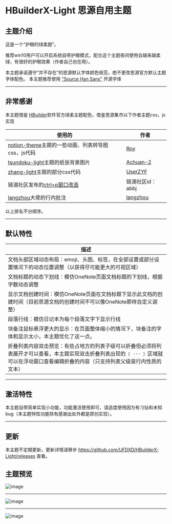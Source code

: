 # HBuilderX-Light 思源自用主题

## 主题介绍

这是一个“护眼的绿柔题”。

推荐win10用户可以开启系统自带护眼模式，配合这个主题夜间使用会越来越柔绿，有很好的护眼效果（作者自己也在用）。

本主题承诺遵守“并不存在”的思源默认字体颜色规范，绝不更改思源官方默认主题字体配色。
本主题推荐使用 ["Source Han Sans"](https://github.com/adobe-fonts/source-han-sans) 开源字体

---

## 非常感谢

本主题借鉴 [HBuilder](https://www.dcloud.io/hbuilderx.html)软件官方绿柔主题配色，借鉴思源集市以下作者主题css，js实现

| 使用的                                                                                       | 作者                                                  |
| ---------------------------------------------------------------------------------------------- | ------------------------------------------------------- |
| [notion-theme](https://github.com/royc01/notion-theme)主题的一些动画、列表转导图css，js代码  | [Roy](https://github.com/royc01)                      |
| [tsundoku-light](https://github.com/Achuan-2/siyuan-themes-tsundoku-light)主题的纸张背景图片 | [Achuan-2](https://github.com/Achuan-2 "Creator")<br />      |
| [zhang-light](https://github.com/UserZYF/zhang-light)主题的部分css代码                       | [UserZYF](https://github.com/UserZYF)<br />               |
| 链滴社区发布的[ctrl+p窗口改造](https://ld246.com/article/1648269766832)                      | 链滴社区id：abbj<br />                                    |
| [langzhou](https://github.com/langzhou/siyuan-note)大佬的行内批注                            | [langzhou](https://github.com/langzhou/siyuan-note)<br /> |

以上排名不分顺序。

---

## 默认特性

| 描述                                                                                                                                                                                               |
| ---------------------------------------------------------------------------------------------------------------------------------------------------------------------------------------------------- |
| 文档头部区域动态布局：emoji、头图、标签，在全部设置或部分设置情况下的动态位置调整（以获得尽可能更大的可视区域）                                                                                    |
| 文档标题的动态下划线：模仿OneNote页面文档标题的下划线，根据字数动态调整                                                                                                                            |
| 显示文档创建时间：模仿OneNote页面在文档标题下显示此文档的创建时间（目前思源文档的创建时间不可以像OneNote那样自定义调整）                                                                           |
| 段落行线：模仿日记本为每个段落文字下显示行线                                                                                                                                                       |
| 块备注鼠标悬浮更大的显示：在页面整体缩小的情况下，块备注的字体和显示太小，本主题优化了这一点。                                                                                                     |
| 折叠列表内容双击预览：有些占地方的列表子级可以折叠但必须将列表展开才可以查看，本主题实现双击折叠列表出现的`〔 ··· 〕`区域就可以在浮动窗口查看编辑折叠的内容（只支持列表父级是行内性质的文本） |

---

## 激活特性

本主题自带简单实现小功能，功能激活使用即可，请适度使用因为有刁钻和未知bug（本主题特性功能除有感谢出处外都是原创实现）。

---

## 更新

本主题不定期更新，更新详情请移步 https://github.com/UFDXD/HBuilderX-Light/releases 查看。

## 主题预览

![image](https://user-images.githubusercontent.com/97731736/169648221-b14ad3c3-6413-4b9a-8455-d02fca6ccf00.png)

---

![image](https://user-images.githubusercontent.com/97731736/169648233-72b43f7f-3f40-4297-aff4-0f1d4868fe0c.png)

---

![image](https://user-images.githubusercontent.com/97731736/169648243-d6adb09c-ce8f-48ff-bed3-3a9c79b4a2c9.png)
